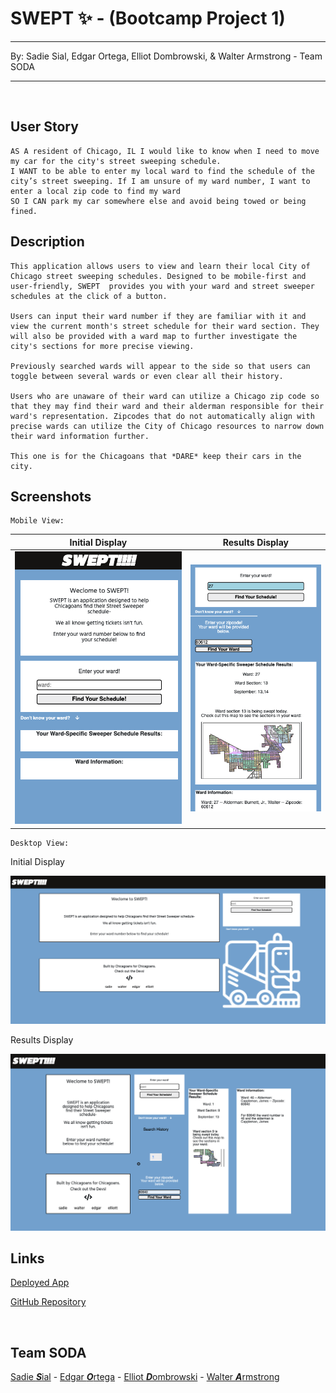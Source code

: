 # SWEPT ✨ - (Bootcamp Project 1)
___
By: Sadie Sial, Edgar Ortega, Elliot Dombrowski, & Walter Armstrong - Team SODA
___ 
<br>

## User Story
```
AS A resident of Chicago, IL I would like to know when I need to move my car for the city's street sweeping schedule.
I WANT to be able to enter my local ward to find the schedule of the city’s street sweeping. If I am unsure of my ward number, I want to enter a local zip code to find my ward
SO I CAN park my car somewhere else and avoid being towed or being fined.
```

## Description
```
This application allows users to view and learn their local City of Chicago street sweeping schedules. Designed to be mobile-first and user-friendly, SWEPT  provides you with your ward and street sweeper schedules at the click of a button. 

Users can input their ward number if they are familiar with it and view the current month's street schedule for their ward section. They will also be provided with a ward map to further investigate the city's sections for more precise viewing.

Previously searched wards will appear to the side so that users can toggle between several wards or even clear all their history.

Users who are unaware of their ward can utilize a Chicago zip code so that they may find their ward and their alderman responsible for their ward's representation. Zipcodes that do not automatically align with precise wards can utilize the City of Chicago resources to narrow down their ward information further.

This one is for the Chicagoans that *DARE* keep their cars in the city.

```


## Screenshots
```
Mobile View:
```

Initial Display             |  Results Display
:-------------------------:|:-------------------------:
![Screenshot](assets/images/screenshot.png)  |  ![Screenshot](assets/images/screenshot2.png)

```
Desktop View:
```

Initial Display 

![Screenshot](assets/images/screenshot3.png)
<br>

Results Display

![Screenshot](assets/images/screenshot4.png)


## Links

[Deployed App](https://elliottdombrowski.github.io/NU-Project-1/)

[GitHub Repository](https://github.com/elliottdombrowski/NU-Project-1)

<br>

## Team SODA
[Sadie ***S***ial](https://github.com/sadielinks) - [Edgar ***O***rtega](https://github.com/EdgarO93) - [Elliot ***D***ombrowski](https://github.com/elliottdombrowski) - [Walter ***A***rmstrong](https://github.com/BATORASAN)


